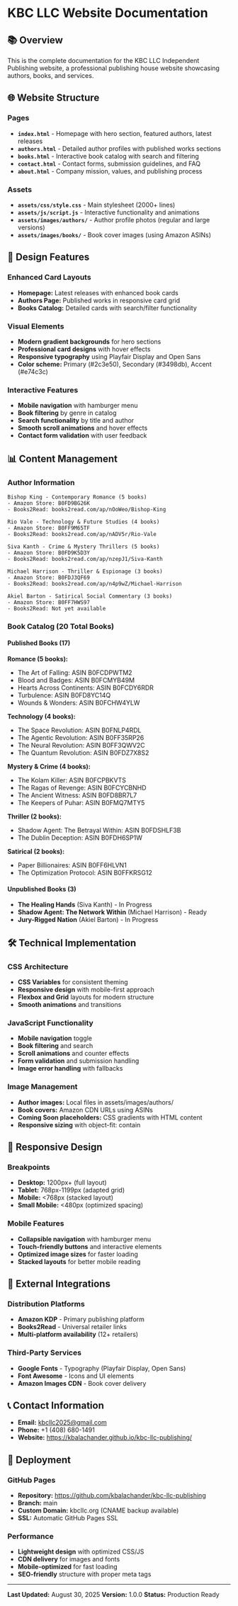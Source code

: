 # KBC LLC Website Documentation

## 📚 Overview

This is the complete documentation for the KBC LLC Independent Publishing website, a professional publishing house website showcasing authors, books, and services.

## 🌐 Website Structure

### Pages
- **`index.html`** - Homepage with hero section, featured authors, latest releases
- **`authors.html`** - Detailed author profiles with published works sections
- **`books.html`** - Interactive book catalog with search and filtering
- **`contact.html`** - Contact forms, submission guidelines, and FAQ
- **`about.html`** - Company mission, values, and publishing process

### Assets
- **`assets/css/style.css`** - Main stylesheet (2000+ lines)
- **`assets/js/script.js`** - Interactive functionality and animations
- **`assets/images/authors/`** - Author profile photos (regular and large versions)
- **`assets/images/books/`** - Book cover images (using Amazon ASINs)

## 🎨 Design Features

### Enhanced Card Layouts
- **Homepage:** Latest releases with enhanced book cards
- **Authors Page:** Published works in responsive card grid
- **Books Catalog:** Detailed cards with search/filter functionality

### Visual Elements
- **Modern gradient backgrounds** for hero sections
- **Professional card designs** with hover effects
- **Responsive typography** using Playfair Display and Open Sans
- **Color scheme:** Primary (#2c3e50), Secondary (#3498db), Accent (#e74c3c)

### Interactive Features
- **Mobile navigation** with hamburger menu
- **Book filtering** by genre in catalog
- **Search functionality** by title and author
- **Smooth scroll animations** and hover effects
- **Contact form validation** with user feedback

## 📊 Content Management

### Author Information
```
Bishop King - Contemporary Romance (5 books)
- Amazon Store: B0FD9BG26K
- Books2Read: books2read.com/ap/nOoWeo/Bishop-King

Rio Vale - Technology & Future Studies (4 books)  
- Amazon Store: B0FF9M65TF
- Books2Read: books2read.com/ap/nADV5r/Rio-Vale

Siva Kanth - Crime & Mystery Thrillers (5 books)
- Amazon Store: B0FD9K5D3Y  
- Books2Read: books2read.com/ap/nzepJ1/Siva-Kanth

Michael Harrison - Thriller & Espionage (3 books)
- Amazon Store: B0FDJ3QF69
- Books2Read: books2read.com/ap/n4p9wZ/Michael-Harrison

Akiel Barton - Satirical Social Commentary (3 books)
- Amazon Store: B0FF7HWS97
- Books2Read: Not yet available
```

### Book Catalog (20 Total Books)

#### Published Books (17)
**Romance (5 books):**
- The Art of Falling: ASIN B0FCDPWTM2
- Blood and Badges: ASIN B0FCMYB49M
- Hearts Across Continents: ASIN B0FCDY6RDR
- Turbulence: ASIN B0FD8YC14Q
- Wounds & Wonders: ASIN B0FCHW4YLW

**Technology (4 books):**
- The Space Revolution: ASIN B0FNLP4RDL
- The Agentic Revolution: ASIN B0FF35RP26
- The Neural Revolution: ASIN B0FF3QWV2C
- The Quantum Revolution: ASIN B0FDZ7X8S2

**Mystery & Crime (4 books):**
- The Kolam Killer: ASIN B0FCPBKVTS
- The Ragas of Revenge: ASIN B0FCYCBNHD
- The Ancient Witness: ASIN B0FD8BR7L7
- The Keepers of Puhar: ASIN B0FMQ7MTY5

**Thriller (2 books):**
- Shadow Agent: The Betrayal Within: ASIN B0FDSHLF3B
- The Dublin Deception: ASIN B0FDH6SP1W

**Satirical (2 books):**
- Paper Billionaires: ASIN B0FF6HLVN1
- The Optimization Protocol: ASIN B0FFKRSG12

#### Unpublished Books (3)
- **The Healing Hands** (Siva Kanth) - In Progress
- **Shadow Agent: The Network Within** (Michael Harrison) - Ready
- **Jury-Rigged Nation** (Akiel Barton) - In Progress

## 🛠 Technical Implementation

### CSS Architecture
- **CSS Variables** for consistent theming
- **Responsive design** with mobile-first approach
- **Flexbox and Grid** layouts for modern structure
- **Smooth animations** and transitions

### JavaScript Functionality
- **Mobile navigation** toggle
- **Book filtering** and search
- **Scroll animations** and counter effects
- **Form validation** and submission handling
- **Image error handling** with fallbacks

### Image Management
- **Author images:** Local files in assets/images/authors/
- **Book covers:** Amazon CDN URLs using ASINs
- **Coming Soon placeholders:** CSS gradients with HTML content
- **Responsive sizing** with object-fit: contain

## 📱 Responsive Design

### Breakpoints
- **Desktop:** 1200px+ (full layout)
- **Tablet:** 768px-1199px (adapted grid)
- **Mobile:** <768px (stacked layout)
- **Small Mobile:** <480px (optimized spacing)

### Mobile Features
- **Collapsible navigation** with hamburger menu
- **Touch-friendly buttons** and interactive elements
- **Optimized image sizes** for faster loading
- **Stacked layouts** for better mobile reading

## 🔗 External Integrations

### Distribution Platforms
- **Amazon KDP** - Primary publishing platform
- **Books2Read** - Universal retailer links
- **Multi-platform availability** (12+ retailers)

### Third-Party Services
- **Google Fonts** - Typography (Playfair Display, Open Sans)
- **Font Awesome** - Icons and UI elements
- **Amazon Images CDN** - Book cover delivery

## 📞 Contact Information
- **Email:** kbcllc2025@gmail.com
- **Phone:** +1 (408) 680-1491
- **Website:** https://kbalachander.github.io/kbc-llc-publishing/

## 🚀 Deployment

### GitHub Pages
- **Repository:** https://github.com/kbalachander/kbc-llc-publishing
- **Branch:** main
- **Custom Domain:** kbcllc.org (CNAME backup available)
- **SSL:** Automatic GitHub Pages SSL

### Performance
- **Lightweight design** with optimized CSS/JS
- **CDN delivery** for images and fonts
- **Mobile-optimized** for fast loading
- **SEO-friendly** structure with proper meta tags

---

**Last Updated:** August 30, 2025
**Version:** 1.0.0
**Status:** Production Ready